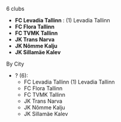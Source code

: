 6 clubs

- **FC Levadia Tallinn** : (1) Levadia Tallinn
- **FC Flora Tallinn**
- **FC TVMK Tallinn**
- **JK Trans Narva**
- **JK Nõmme Kalju**
- **JK Sillamäe Kalev**




By City

- ? (6): 
  - FC Levadia Tallinn  (1) Levadia Tallinn
  - FC Flora Tallinn 
  - FC TVMK Tallinn 
  - JK Trans Narva 
  - JK Nõmme Kalju 
  - JK Sillamäe Kalev 


